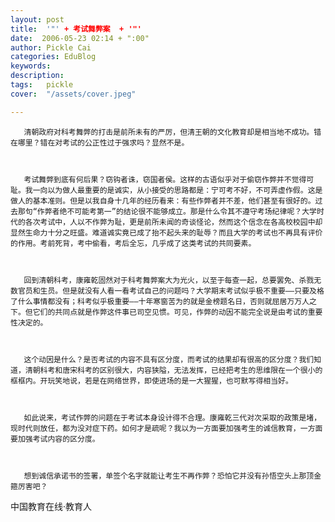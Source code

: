 ```yaml
---
layout: post  
title:  '"' + 考试舞弊案  + '"'
date:  2006-05-23 02:14 + ":00" 
author: Pickle Cai  
categories: EduBlog  
keywords: 
description:   
tags:	pickle   
cover:  "/assets/cover.jpeg"  

---  
```

    
       清朝政府对科考舞弊的打击是前所未有的严厉，但清王朝的文化教育却是相当地不成功。错在哪里？错在对考试的公正性过于强求吗？显然不是。



       考试舞弊到底有何后果？窃钩者诛，窃国者侯。这样的古语似乎对于偷窃作弊并不觉得可耻。我一向以为做人最重要的是诚实，从小接受的思路都是：宁可考不好，不可弄虚作假。这是做人的基本准则。但是以我自身十几年的经历看来：有些作弊者并不差，他们甚至有很好的。过去那句“作弊者绝不可能考第一”的结论很不能够成立。那是什么令其不遵守考场纪律呢？大学时代的各次考试中，人以不作弊为耻，更是前所未闻的奇谈怪论，然而这个信念在各高校校园中却显然生命力十分之旺盛。难道诚实竟已成了抬不起头来的耻辱？而且大学的考试也不再具有评价的作用。考前死背，考中偷看，考后全忘，几乎成了这类考试的共同要素。



       回到清朝科考，康雍乾固然对于科考舞弊案大为光火，以至于每查一起，总要罢免、杀戮无数官员和生员。但是就没有人看一看考试自己的问题吗？大学期末考试似乎极不重要——只要及格了什么事情都没有；科考似乎极重要——十年寒窗苦为的就是金榜题名日，否则就屈居万万人之下。但它们的共同点就是作弊这件事已司空见惯。可见，作弊的动因不能完全说是由考试的重要性决定的。



       这个动因是什么？是否考试的内容不具有区分度，而考试的结果却有很高的区分度？我们知道，清朝科考和唐宋科考的区别很大，内容狭隘，无法发挥，已经把考生的思维限在一个很小的框框内。开玩笑地说，若是在网络世界，即使进场的是一大猩猩，也可默写得相当好。



       如此说来，考试作弊的问题在于考试本身设计得不合理。康雍乾三代对次采取的政策是堵，现时代则放任，都为没对症下药。如何才是疏呢？我以为一方面要加强考生的诚信教育，一方面要加强考试内容的区分度。



       想到诚信承诺书的签署，单签个名字就能让考生不再作弊？恐怕它并没有孙悟空头上那顶金箍厉害吧？



		    
 中国教育在线·教育人

